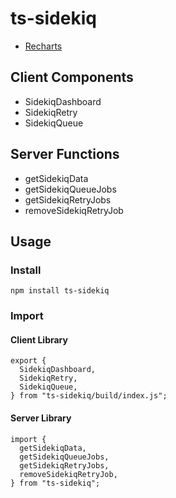# ts-sidekiq

- [Recharts](https://recharts.org/)

## Client Components

- SidekiqDashboard
- SidekiqRetry
- SidekiqQueue

## Server Functions

- getSidekiqData
- getSidekiqQueueJobs
- getSidekiqRetryJobs
- removeSidekiqRetryJob

## Usage

### Install

```
npm install ts-sidekiq
```

### Import

#### Client Library

```
export {
  SidekiqDashboard,
  SidekiqRetry,
  SidekiqQueue,
} from "ts-sidekiq/build/index.js";
```

#### Server Library

```
import {
  getSidekiqData,
  getSidekiqQueueJobs,
  getSidekiqRetryJobs,
  removeSidekiqRetryJob,
} from "ts-sidekiq";
```
